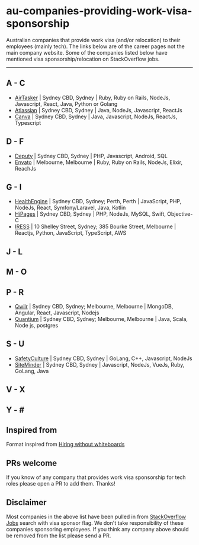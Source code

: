 # au-companies-providing-work-visa-sponsorship

Australian companies that provide work visa (and/or relocation) to their employees (mainly tech).
The links below are of the career pages not the main company website. Some of the companies listed below have mentioned visa sponsorship/relocation on StackOverflow jobs.


---

## A - C
- [AirTasker](https://www.airtasker.com/careers/) | Sydney CBD, Sydney |  Ruby, Ruby on Rails, NodeJs, Javascript, React, Java, Python or Golang
- [Atlassian](https://www.atlassian.com/company/careers/sydney) | Sydney CBD, Sydney | Java, NodeJs, Javascript, ReactJs
- [Canva](https://www.canva.com/careers/) | Sydney CBD, Sydney | Java, Javascript, NodeJs, ReactJs, Typescript

## D - F
- [Deputy](https://www.deputy.com/au/careers) | Sydney CBD, Sydney |  PHP, Javascript, Android, SQL
- [Envato](https://envato.com/careers/) | Melbourne, Melbourne | Ruby, Ruby on Rails, NodeJs, Elixir, ReachJs

## G - I
- [HealthEngine](https://careers.healthengine.com.au/opportunities/) | Sydney CBD, Sydney; Perth, Perth | JavaScript, PHP, NodeJs, React, Symfony/Laravel, Java, Kotlin
- [HiPages](https://hipagesgroup.com.au/careers/) | Sydney CBD, Sydney | PHP, NodeJs, MySQL, Swift, Objective-C 
- [IRESS](https://www.iress.com/au/company/join-us/) | 10 Shelley Street, Sydney; 385 Bourke Street, Melbourne | Reactjs, Python, JavaScript, TypeScript, AWS

## J - L

## M - O

## P - R
- [Qwilr](https://qwilr.com/jobs/) | Sydney CBD, Sydney; Melbourne, Melbourne | MongoDB, Angular, React, Javascript, Nodejs
- [Quantium](https://www.quantium.com/careers/) | Sydney CBD, Sydney; Melbourne, Melbourne | Java, Scala, Node js, postgres

## S - U
- [SafetyCulture](https://safetyculture.com/careers/) | Sydney CBD, Sydney | GoLang, C++, Javascript, NodeJs
- [SiteMinder](https://www.siteminder.com/jobs/) | Sydney CBD, Sydney | Javascript, NodeJs, VueJs, Ruby, GoLang, Java

## V - X

## Y - \#

## Inspired from

Format inspired from [Hiring without whiteboards](https://github.com/poteto/hiring-without-whiteboards)

## PRs welcome

If you know of any company that provides work visa sponsorship for tech roles please open a PR to add them. Thanks!

## Disclaimer

Most companies in the above list have been pulled in from [StackOverflow Jobs](https://stackoverflow.com/jobs?l=Australia&d=50&u=Km&v=true) search with visa sponsor flag. We don't take responsibility of these companies sponsoring employees. If you think any company above should be removed from the list please send a PR.
 
